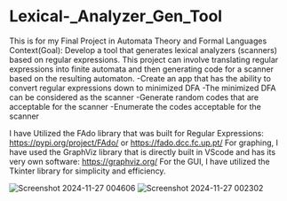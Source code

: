 # Lexical-_Analyzer_Gen_Tool
This is for my Final Project in Automata Theory and Formal Languages
Context(Goal): Develop a tool that generates lexical analyzers (scanners) based on regular expressions. This project can involve translating regular expressions into finite automata and then generating code for a scanner based on the resulting automaton.
  -Create an app that has the ability to convert regular expressions down to minimized DFA
  -The minimized DFA can be considered as the scanner
  -Generate random codes that are acceptable for the scanner
  -Enumerate the codes acceptable for the scanner

I have Utilized the FAdo library that was built for Regular Expressions: https://pypi.org/project/FAdo/ or https://fado.dcc.fc.up.pt/
For graphing, I have used the GraphViz library that is directly built in VScode and has its very own software: https://graphviz.org/
For the GUI, I have utilized the Tkinter library for simplicity and efficiency.

![Screenshot 2024-11-27 004606](https://github.com/user-attachments/assets/0cda0958-89ea-4191-afaa-e5b9bd498413)
![Screenshot 2024-11-27 002302](https://github.com/user-attachments/assets/67e81454-7016-4a9b-879f-cddc5afb8254)

